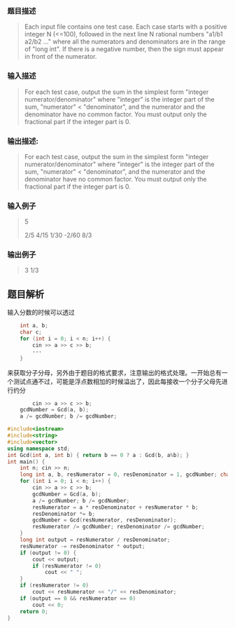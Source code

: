 ### 题目描述

> Each input file contains one test case. Each case starts with a positive integer N (<=100), followed in the next line N rational numbers "a1/b1 a2/b2 ..." where all the numerators and denominators are in the range of "long int". If there is a negative number, then the sign must appear in front of the numerator.

### 输入描述

> For each test case, output the sum in the simplest form "integer numerator/denominator" where "integer" is the integer part of the sum, "numerator" < "denominator", and the numerator and the denominator have no common factor. You must output only the fractional part if the integer part is 0.

### 输出描述:
> For each test case, output the sum in the simplest form "integer numerator/denominator" where "integer" is the integer part of the sum, "numerator" < "denominator", and the numerator and the denominator have no common factor. You must output only the fractional part if the integer part is 0.

### 输入例子
> 5
>
>2/5 4/15 1/30 -2/60 8/3

### 输出例子
> 3 1/3

## 题目解析
输入分数的时候可以透过
```C++
    int a, b;
    char c;
    for (int i = 0; i < n; i++) {
		cin >> a >> c >> b;
        ···
    }
```
来获取分子分母，另外由于题目的格式要求，注意输出的格式处理。一开始总有一个测试点通不过，可能是浮点数相加的时候溢出了，因此每接收一个分子父母先进行约分
```C++
        cin >> a >> c >> b;
	gcdNumber = Gcd(a, b);
	a /= gcdNumber; b /= gcdNumber;
```

```C++
#include<iostream>
#include<string>
#include<vector>
using namespace std;
int Gcd(int a, int b) { return b == 0 ? a : Gcd(b, a%b); }
int main() {
	int n; cin >> n;
	long int a, b, resNumerator = 0, resDenominator = 1, gcdNumber; char c;
	for (int i = 0; i < n; i++) {
		cin >> a >> c >> b;
		gcdNumber = Gcd(a, b);
		a /= gcdNumber; b /= gcdNumber;
		resNumerator = a * resDenominator + resNumerator * b;
		resDenominator *= b;
		gcdNumber = Gcd(resNumerator, resDenominator);
		resNumerator /= gcdNumber; resDenominator /= gcdNumber;
	}
	long int output = resNumerator / resDenominator;
	resNumerator -= resDenominator * output;
	if (output != 0) {
		cout << output;
		if (resNumerator != 0)
			cout << " ";
	}
	if (resNumerator != 0)
		cout << resNumerator << "/" << resDenominator;
	if (output == 0 && resNumerator == 0)
		cout << 0;
	return 0;
}
```
